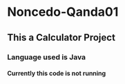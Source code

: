 # Noncedo-Qanda01
## This a Calculator Project
### Language used is Java
#### Currently this code is not running
